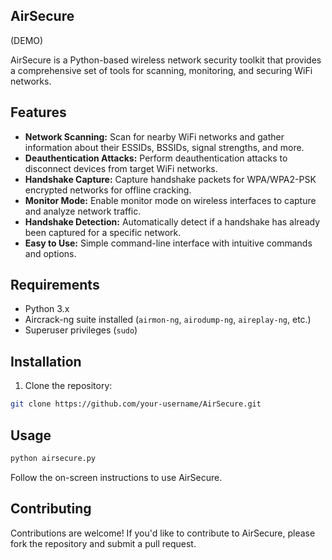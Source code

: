 ## AirSecure
(DEMO)

AirSecure is a Python-based wireless network security toolkit that provides a comprehensive set of tools for scanning, monitoring, and securing WiFi networks.

## Features

- **Network Scanning:** Scan for nearby WiFi networks and gather information about their ESSIDs, BSSIDs, signal strengths, and more.
- **Deauthentication Attacks:** Perform deauthentication attacks to disconnect devices from target WiFi networks.
- **Handshake Capture:** Capture handshake packets for WPA/WPA2-PSK encrypted networks for offline cracking.
- **Monitor Mode:** Enable monitor mode on wireless interfaces to capture and analyze network traffic.
- **Handshake Detection:** Automatically detect if a handshake has already been captured for a specific network.
- **Easy to Use:** Simple command-line interface with intuitive commands and options.
## Requirements

- Python 3.x
- Aircrack-ng suite installed (`airmon-ng`, `airodump-ng`, `aireplay-ng`, etc.)
- Superuser privileges (`sudo`)
  
## Installation

1. Clone the repository:

```bash
git clone https://github.com/your-username/AirSecure.git
```

## Usage

```bash
python airsecure.py
```

Follow the on-screen instructions to use AirSecure.

## Contributing

Contributions are welcome! If you'd like to contribute to AirSecure, please fork the repository and submit a pull request.
